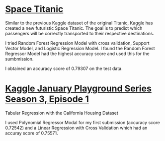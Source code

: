 # [Space Titanic](https://github.com/karenbolon/Kaggle_submissions/tree/main/Space_Titanic)


Similar to the previous Kaggle dataset of the original Titanic, Kaggle has created a new futuristic Space Titanic.  The goal is to predict which passengers will be correctly transported to their respective destinations.  

I tried Random Forest Regression Model with cross validation, Support Vector Model, and Logistic Regression Model.  I found the Random Forest Regressor Model had the highest accuracy score and used this for the sumbmission.

I obtained an accuracy score of 0.79307 on the test data.



# [Kaggle January Playground Series Season 3, Episode 1](https://github.com/karenbolon/Kaggle_submissions/tree/main/January_Kaggle)
Tabular Regression with the California Housing Dataset

I used Polynomial Regressor Modal for my first submission (accuracy score 0.72542) and a Linear Regression with Cross Validation which had an accuray score of 0.75571.


